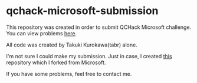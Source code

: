 # qchack-microsoft-submission
This repository was created in order to submit QCHack Microsoft challenge.
You can view problems [here](https://github.com/quantumcoalition/qchack-microsoft-challenge).

All code was created by Takuki Kurokawa(tabr) alone.

I'm not sure I could make my submission. Just in case, I created [this](https://github.com/takukikurokawa/qchack-microsoft-submission) repository which I forked from Microsoft.

If you have some problems, feel free to contact me.
